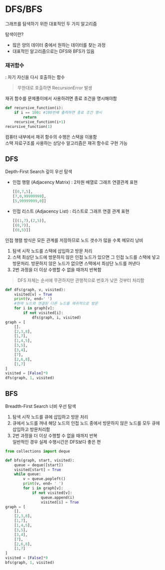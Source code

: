 # DFS/BFS 
그래프를 탐색하기 위한 대표적인 두 가지 알고리즘  

탐색이란?  
* 많은 양의 데이터 중에서 원하는 데이터를 찾는 과정  
* 대표적인 알고리즘으로는 DFS와 BFS가 있음

### 재귀함수
: 자기 자신을 다시 호출하는 함수
> 무한대로 호출하면 RecursionError 발생  

재귀 함수를 문제풀이에서 사용하려면 종료 조건을 명시해야함
```python
def recursive_function(i):
    if i == 100: #100번째 출력하면 종료 조건 명시
        return
    recursive_function(i+1)
recursive_function(1)
```
컴퓨터 내부에서 재귀 함수의 수행은 스택을 이용함  
스택 자료구조를 사용하는 상당수 알고리즘은 재귀 함수로 구현 가능

## DFS
Depth-First Search 깊이 우선 탐색
* 인접 행렬 (Adjacency Matrix) : 2차원 배열로 그래프 연결관계 표현
    ```python
    [[0,7,5],
    [7,0,99999999],
    [5,99999999,0]]
    ```
* 인접 리스트 (Adjacency List) : 리스트로 그래프 연결 관계 표현
    ```python
    [[(1,7),(2,5)],
    [(0,7)],
    [(0,5)]]
    ```
인접 행렬 방식은 모든 관계를 저장하므로 노드 갯수가 많을 수록 메모리 낭비
1. 탐색 시작 노드를 스택에 삽입하고 방문 처리
2. 스택 최상단 노드에 방문하지 않은 인접 노드가 있으면 그 인접 노드를 스택에 넣고 방문처리. 방문하지 않은 노드가 없으면 스택에서 최상단 노드를 꺼낸다
3. 2번 과정을 더 이상 수행할 수 없을 때까지 반복함
> DFS 자체는 순서에 무관하지만 관행적으로 번호가 낮은 것부터 처리함
```python
def dfs(graph, v, visited):
    visited[v] = True
    print(v, end=' ')
    #현재 노드와 연결된 다른 노드를 재귀적으로 방문
    for i in graph[v]:
        if not visited[i]:
            dfs(graph, i, visited)
graph = [
    [].
    [2,3,8],
    [1,7],
    [1,4,5],
    [3,5],
    [3,4],
    [7],
    [2,6,8],
    [1,7]
]
visited = [False]*9
dfs(graph, 1, visited)
```
## BFS
Breadth-First Search 너비 우선 탐색
1. 탐색 시작 노드를 큐에 삽입하고 방문 처리
2. 큐에서 노드를 꺼내 해당 노드의 인접 노드 중에서 방문하지 않은 노드를 모두 큐에 삽입하고 방문처리함
3. 2번 과정을 더 이상 수행할 수 없을 때까지 반복  
일반적인 경우 실제 수행시간은 DFS보다 좋은 편
```python
from collections import deque

def bfs(graph, start, visited):
    queue = deque([start])
    visited[start] = True
    while queue:
        v = queue.popleft()
        print(v, end= ' ')
        for i in graph[v]:
            if not visited[v]:
                queue.append(i)
                visited[i] = True
graph = [
    [].
    [2,3,8],
    [1,7],
    [1,4,5],
    [3,5],
    [3,4],
    [7],
    [2,6,8],
    [1,7]
]
visited = [False]*9
bfs(graph, 1, visited)
```